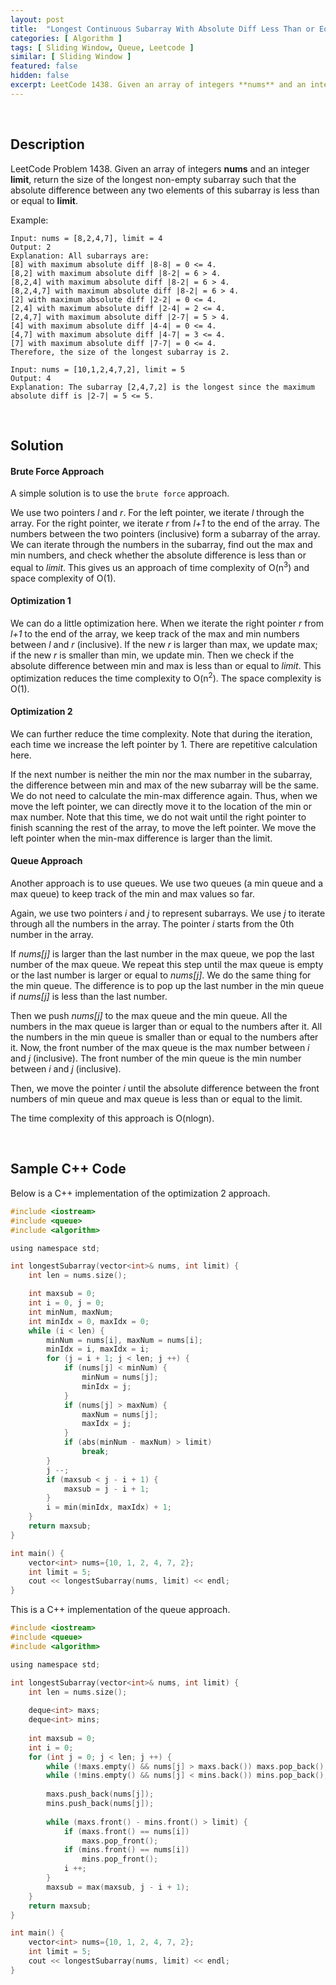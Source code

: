 ```yaml
---
layout: post
title:  "Longest Continuous Subarray With Absolute Diff Less Than or Equal To Limit Problem"
categories: [ Algorithm ]
tags: [ Sliding Window, Queue, Leetcode ]
similar: [ Sliding Window ]
featured: false
hidden: false
excerpt: LeetCode 1438. Given an array of integers **nums** and an integer **limit**, return the size of the longest non-empty subarray such that the absolute difference between any two elements of this subarray is less than or equal to **limit**. 
---
```


<br />

## Description

LeetCode Problem 1438. Given an array of integers **nums** and an integer **limit**, return the size of the longest non-empty subarray such that the absolute difference between any two elements of this subarray is less than or equal to **limit**. 

Example: 
```
Input: nums = [8,2,4,7], limit = 4
Output: 2 
Explanation: All subarrays are: 
[8] with maximum absolute diff |8-8| = 0 <= 4.
[8,2] with maximum absolute diff |8-2| = 6 > 4. 
[8,2,4] with maximum absolute diff |8-2| = 6 > 4.
[8,2,4,7] with maximum absolute diff |8-2| = 6 > 4.
[2] with maximum absolute diff |2-2| = 0 <= 4.
[2,4] with maximum absolute diff |2-4| = 2 <= 4.
[2,4,7] with maximum absolute diff |2-7| = 5 > 4.
[4] with maximum absolute diff |4-4| = 0 <= 4.
[4,7] with maximum absolute diff |4-7| = 3 <= 4.
[7] with maximum absolute diff |7-7| = 0 <= 4. 
Therefore, the size of the longest subarray is 2.

Input: nums = [10,1,2,4,7,2], limit = 5
Output: 4 
Explanation: The subarray [2,4,7,2] is the longest since the maximum absolute diff is |2-7| = 5 <= 5.
```

<br />

## Solution

#### Brute Force Approach

A simple solution is to use the `brute force` approach. 

We use two pointers *l* and *r*. For the left pointer, we iterate *l* through the array. For the right pointer, we iterate *r* from *l+1* to the end of the array. The numbers between the two pointers (inclusive) form a subarray of the array. We can iterate through the numbers in the subarray, find out the max and min numbers, and check whether the absolute difference is less than or equal to *limit*. This gives us an approach of time complexity of O(n<sup>3</sup>) and space complexity of O(1).

#### Optimization 1

We can do a little optimization here. When we iterate the right pointer *r* from *l+1* to the end of the array, we keep track of the max and min numbers between *l* and *r* (inclusive). If the new *r* is larger than max, we update max; if the new *r* is smaller than min, we update min. Then we check if the absolute difference between min and max is less than or equal to *limit*. This optimization reduces the time complexity to O(n<sup>2</sup>). The space complexity is O(1).


#### Optimization 2


We can further reduce the time complexity. Note that during the iteration, each time we increase the left pointer by 1. There are repetitive calculation here. 

If the next number is neither the min nor the max number in the subarray, the difference between min and max of the new subarray will be the same. We do not need to calculate the min-max difference again. Thus, when we move the left pointer, we can directly move it to the location of the min or max number. Note that this time, we do not wait until the right pointer to finish scanning the rest of the array, to move the left pointer. We move the left pointer when the min-max difference is larger than the limit. 


#### Queue Approach

Another approach is to use queues. We use two queues (a min queue and a max queue) to keep track of the min and max values so far. 

Again, we use two pointers *i* and *j* to represent subarrays. We use *j* to iterate through all the numbers in the array. The pointer *i* starts from the 0th number in the array. 

If *nums[j]* is larger than the last number in the max queue, we pop the last number of the max queue. We repeat this step until the max queue is empty or the last number is larger or equal to *nums[j]*. We do the same thing for the min queue. The difference is to pop up the last number in the min queue if *nums[j]* is less than the last number.

Then we push *nums[j]* to the max queue and the min queue. All the numbers in the max queue is larger than or equal to the numbers after it. All the numbers in the min queue is smaller than or equal to the numbers after it. Now, the front number of the max queue is the max number between *i* and *j* (inclusive). The front number of the min queue is the min number between *i* and *j* (inclusive).

Then, we move the pointer *i* until the absolute difference between the front numbers of min queue and max queue is less than or equal to the limit.

The time complexity of this approach is O(nlogn).




<br />

## Sample C++ Code

Below is a C++ implementation of the optimization 2 approach.
```c
#include <iostream>
#include <queue>
#include <algorithm>

using namespace std;

int longestSubarray(vector<int>& nums, int limit) {
    int len = nums.size();

    int maxsub = 0;
    int i = 0, j = 0;
    int minNum, maxNum;
    int minIdx = 0, maxIdx = 0;
    while (i < len) {
        minNum = nums[i], maxNum = nums[i];
        minIdx = i, maxIdx = i;
        for (j = i + 1; j < len; j ++) {
            if (nums[j] < minNum) {
                minNum = nums[j];
                minIdx = j;
            }
            if (nums[j] > maxNum) {
                maxNum = nums[j];
                maxIdx = j;
            }
            if (abs(minNum - maxNum) > limit)
                break;
        }
        j --;
        if (maxsub < j - i + 1) {
            maxsub = j - i + 1;
        }
        i = min(minIdx, maxIdx) + 1;
    }
    return maxsub;
}

int main() {
    vector<int> nums={10, 1, 2, 4, 7, 2};
    int limit = 5;
    cout << longestSubarray(nums, limit) << endl;
}
```


This is a C++ implementation of the queue approach.

```c
#include <iostream>
#include <queue>
#include <algorithm>

using namespace std;

int longestSubarray(vector<int>& nums, int limit) {
    int len = nums.size();
    
    deque<int> maxs;
    deque<int> mins;
    
    int maxsub = 0;
    int i = 0;
    for (int j = 0; j < len; j ++) {
        while (!maxs.empty() && nums[j] > maxs.back()) maxs.pop_back();
        while (!mins.empty() && nums[j] < mins.back()) mins.pop_back();
        
        maxs.push_back(nums[j]);
        mins.push_back(nums[j]);
        
        while (maxs.front() - mins.front() > limit) {
            if (maxs.front() == nums[i])
                maxs.pop_front();
            if (mins.front() == nums[i])
                mins.pop_front();
            i ++;
        }
        maxsub = max(maxsub, j - i + 1);
    }
    return maxsub;
}

int main() {
    vector<int> nums={10, 1, 2, 4, 7, 2};
    int limit = 5;
    cout << longestSubarray(nums, limit) << endl;
}
```
